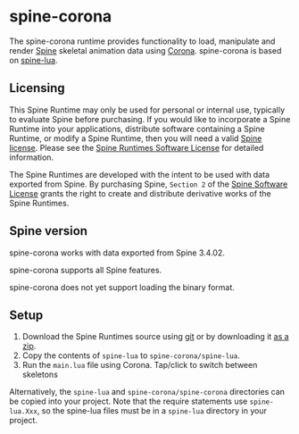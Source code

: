 # spine-corona

The spine-corona runtime provides functionality to load, manipulate and render [Spine](http://esotericsoftware.com) skeletal animation data using [Corona](http://coronalabs.com/products/corona-sdk/). spine-corona is based on [spine-lua](https://github.com/EsotericSoftware/spine-runtimes/tree/master/spine-lua).

## Licensing

This Spine Runtime may only be used for personal or internal use, typically to evaluate Spine before purchasing. If you would like to incorporate a Spine Runtime into your applications, distribute software containing a Spine Runtime, or modify a Spine Runtime, then you will need a valid [Spine license](https://esotericsoftware.com/spine-purchase). Please see the [Spine Runtimes Software License](https://github.com/EsotericSoftware/spine-runtimes/blob/master/LICENSE) for detailed information.

The Spine Runtimes are developed with the intent to be used with data exported from Spine. By purchasing Spine, `Section 2` of the [Spine Software License](https://esotericsoftware.com/files/license.txt) grants the right to create and distribute derivative works of the Spine Runtimes.

## Spine version

spine-corona works with data exported from Spine 3.4.02.

spine-corona supports all Spine features.

spine-corona does not yet support loading the binary format.

## Setup

1. Download the Spine Runtimes source using [git](https://help.github.com/articles/set-up-git) or by downloading it [as a zip](https://github.com/EsotericSoftware/spine-runtimes/archive/master.zip).
1. Copy the contents of `spine-lua` to `spine-corona/spine-lua`.
1. Run the `main.lua` file using Corona. Tap/click to switch between skeletons

Alternatively, the `spine-lua` and `spine-corona/spine-corona` directories can be copied into your project. Note that the require statements use `spine-lua.Xxx`, so the spine-lua files must be in a `spine-lua` directory in your project.
